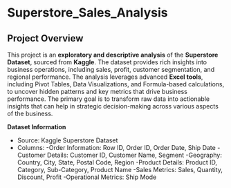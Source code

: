 # Superstore_Sales_Analysis


## Project Overview
This project is an **exploratory and descriptive analysis** of the **Superstore Dataset**, sourced from **Kaggle**. The dataset provides rich insights into business operations, including sales, profit, customer segmentation, and regional performance. The analysis leverages advanced **Excel tools**, including Pivot Tables, Data Visualizations, and Formula-based calculations, to uncover hidden patterns and key metrics that drive business performance. The primary goal is to transform raw data into actionable insights that can help in strategic decision-making across various aspects of the business.

**Dataset Information**
 - Source: Kaggle Superstore Dataset
 - Columns:
     -Order Information: Row ID, Order ID, Order Date, Ship Date
     -Customer Details: Customer ID, Customer Name, Segment
     -Geography: Country, City, State, Postal Code, Region
     -Product Details: Product ID, Category, Sub-Category, Product Name
     -Sales Metrics: Sales, Quantity, Discount, Profit
     -Operational Metrics: Ship Mode

